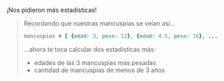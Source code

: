 ¡Nos pidieron más estadísticas! 

> Recordando que nuestras mancuspias se veían así...
> 
> ```ruby
> mancuspias = [ {edad: 3, peso: 12}, {edad: 4.5, peso: 16}, ...
>```
> 
> ...ahora te toca calcular dos estadísticas más: 
> 
> * edades de las 3 mancuspias mas pesadas 
> * cantidad de mancuspias de menos de 3 años 

